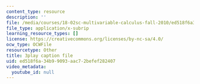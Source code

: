 ```yaml
---
content_type: resource
description: ''
file: /media/courses/18-02sc-multivariable-calculus-fall-2010/ed518f6a34b99093aac72befef282407_oQgHo7acids.srt
file_type: application/x-subrip
learning_resource_types: []
license: https://creativecommons.org/licenses/by-nc-sa/4.0/
ocw_type: OCWFile
resourcetype: Other
title: 3play caption file
uid: ed518f6a-34b9-9093-aac7-2befef282407
video_metadata:
  youtube_id: null
---
```

